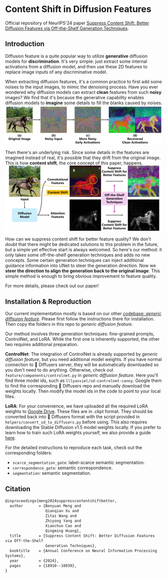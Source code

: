 # Content Shift in Diffusion Features
Official repository of NeurIPS'24 paper [Suppress Content Shift: Better Diffusion Features via Off-the-Shelf Generation Techniques](https://arxiv.org/abs/2410.06719).

## Introduction
Diffusion feature is a quite popular way to utilize **generative** diffusion models for **discrimination**.
It's very simple: just extract some internal activations from a diffusion model, and then use these 2D features to replace image inputs of any discriminative model.  

When extracting diffusion features, it's a common practice to first add some noises to the input images, to mimic the denoising process.
Have you ever wondered why diffusion models can extract **clean** features from such **noisy** images?
We find that it's because the generative capability enables diffusion models to **imagine** some details to fill the blanks caused by noises.
![](figures/content-shift-origin.jpg)  

Then there's an underlying risk.
Since some details in the features are imagined instead of real, it's possible that they drift from the original image.
This is how **content shift**, the core concept of this paper, happens.
![](figures/intro.jpg)  

How can we suppress content shift for better feature quality?
We don't doubt that there might be dedicated solutions to this problem in the future, but a simple yet effective start is always welcomed.
So here's our method: it only takes some off-the-shelf generation techniques and adds no new concepts.
Some certain generation techniques can inject additional guidance information into UNet to steer the generation direction.
Now we **steer the direction to align the generation back to the original image**.
This simple method is enough to bring obvious improvement to feature quality.

For more details, please check out our paper!

## Installation & Reproduction
Our current implementation mostly is based on our other [codebase: *generic diffsuion feature*](https://github.com/Darkbblue/generic-diffusion-feature). Please first follow the instructions there for installation.
Then copy the folders in this repo to *generic diffusion feature*.  

Our method involves three generation techniques: fine-grained prompts, ControlNet, and LoRA. While the first one is inherently supported, the other two requires additional preparation.  

**ControlNet**:
The integration of ControlNet is already supported by *generic diffusion feature*, but you need additional model weights.
If you have normal connection to 🤗 Diffusers server, they will be automatically downloaded so you don't need to do anything.
Otherwise, check out `feature/components/controlnet.py` in *generic diffusion feature*. Here you'll find three model ids, such as `lllyasviel/sd-controlnet-canny`. Google them to find the corresponding 🤗 Diffusers repo and manually download the weights locally. Then modify the model ids in the code to point to your local files.  

**LoRA**:
For your convenience, we have uploaded all the required LoRA weights to [Google Drive](https://drive.google.com/drive/folders/1bVRr-iQZYLT7MRoYm7k2dUEigvlbuKJD?usp=sharing).
These files are in .ckpt format. They should be converted back into 🤗 Diffusers format with the script provided in `helpers/convert_sd_to_diffusers.py` before using. This also requires downloading the Stable Diffusion v1.5 model weights locally.
If you prefer to learn how to train such LoRA weights yourself, we also provide a guide [here](./lora_guide.md).

For the detailed instructions to reproduce each task, check out the corresponding folders:
- `scarce_segmentation_gate`: label-scarce semantic segmentation.
- `correspondence_gate`: semantic correspondence.
- `segmentation`: semantic segmentation.

## Citation
```text
@inproceedings{meng2024suppresscontentshiftbetter,
  author       = {Benyuan Meng and
                  Qianqian Xu and
                  Zitai Wang and
                  Zhiyong Yang and
                  Xiaochun Cao and
                  Qingming Huang},
  title        = {Suppress Content Shift: Better Diffusion Features via Off-the-Shelf
                  Generation Techniques},
  booktitle    = {Annual Conference on Neural Information Processing Systems},
  year         = {2024},
  pages        = {18910--18939},
}
```
